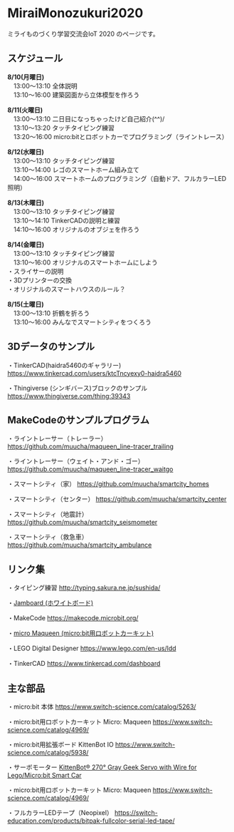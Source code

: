 # MiraiMonozukuri2020
ミライものづくり学習交流会IoT 2020 のページです。
  
  
## スケジュール

**8/10(月曜日)**  
　13:00～13:10 全体説明  
　13:10～16:00 建築図面から立体模型を作ろう  

**8/11(火曜日)**  
　13:00～13:10 二日目になっちゃったけど自己紹介(^^)/  
　13:10～13:20 タッチタイピング練習  
　13:20～16:00 micro:bitとロボットカーでプログラミング（ライントレース）  

**8/12(水曜日)**  
　13:00～13:10 タッチタイピング練習  
　13:10～14:00 レゴのスマートホーム組み立て  
　14:00～16:00 スマートホームのプログラミング（自動ドア、フルカラーLED照明）  

**8/13(木曜日)**  
　13:00～13:10 タッチタイピング練習  
　13:10～14:10 TinkerCADの説明と練習  
　14:10～16:00 オリジナルのオブジェを作ろう  

**8/14(金曜日)**  
　13:00～13:10 タッチタイピング練習  
　13:10～16:00 オリジナルのスマートホームにしよう  
    ・スライサーの説明  
    ・3Dプリンターの交換  
    ・オリジナルのスマートハウスのルール？  

**8/15(土曜日)**  
　13:00～13:10 折鶴を折ろう    
　13:10～16:00 みんなでスマートシティをつくろう  
  
  
## 3Dデータのサンプル

・TinkerCAD(haidra5460のギャラリー)
 https://www.tinkercad.com/users/ktcTncyexy0-haidra5460

・Thingiverse (シンギバース)ブロックのサンプル
 https://www.thingiverse.com/thing:39343
 

## MakeCodeのサンプルプログラム

・ライントレーサー（トレーラー）
https://github.com/muucha/maqueen_line-tracer_trailing

・ライントレーサー（ウェイト・アンド・ゴー）
https://github.com/muucha/maqueen_line-tracer_waitgo

・スマートシティ（家）
https://github.com/muucha/smartcity_homes

・スマートシティ（センター）
https://github.com/muucha/smartcity_center

・スマートシティ（地震計）
https://github.com/muucha/smartcity_seismometer

・スマートシティ（救急車）
https://github.com/muucha/smartcity_ambulance


## リンク集

・タイピング練習
 http://typing.sakura.ne.jp/sushida/

・[Jamboard (ホワイトボード)](https://jamboard.google.com/d/1jyDcFfQWpC7PTt6zrAg4JtMCOpiCWvaiwmTHu4tJ-ls/edit?usp=sharing)

・MakeCode
 https://makecode.microbit.org/
 
・[micro Maqueen (micro:bit用ロボットカーキット)](https://wiki.dfrobot.com/micro_Maqueen_for_micro_bit_SKU_ROB0148-E)

・LEGO Digital Designer
 https://www.lego.com/en-us/ldd

・TinkerCAD
 https://www.tinkercad.com/dashboard


## 主な部品
・micro:bit 本体
https://www.switch-science.com/catalog/5263/  

・micro:bit用ロボットカーキット Micro: Maqueen
https://www.switch-science.com/catalog/4969/  

・micro:bit用拡張ボード KittenBot IO
https://www.switch-science.com/catalog/5938/  

・サーボモーター [KittenBot® 270° Gray Geek Servo with Wire for Lego/Micro:bit Smart Car](https://www.banggood.com/KittenBot-4Pcs-270-Gray-Geek-Servo-with-Wire-for-LegoMicrobit-Smart-Car-p-1325386.html?gmcCountry=JP&currency=JPY&createTmp=1&utm_source=googleshopping&utm_medium=cpc_bgs&utm_content=lijing&utm_campaign=ssc-jp-all-0609&ad_id=440535869749&gclid=CjwKCAjwj975BRBUEiwA4whRB-Chi57sudVLtwmUfz4t1kzbYXy1FMhvWO1Cl5oyssng4_F3mQiE9RoCGRkQAvD_BwE&cur_warehouse=CN)  

・micro:bit用ロボットカーキット Micro: Maqueen
https://www.switch-science.com/catalog/4969/  

・フルカラーLEDテープ（Neopixel）
https://switch-education.com/products/bitpak-fullcolor-serial-led-tape/  

